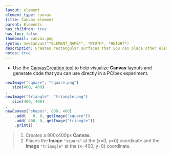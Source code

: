 ```yaml
---
layout: element
element_type: canvas
title: Canvas element
parent: Elements
has_children: true
has_toc: false
thumbnail: canvas.png
syntax: newCanvas("*ELEMENT_NAME*", *WIDTH*, *HEIGHT*)
description: Creates rectangular surfaces that you can place other elements onto.
notes: true
---
```


+ Use the [CanvasCreation tool](http://files.lab.florianschwarz.net/ibexfiles/CanvasCreation/) to help visualize **Canvas** layouts and generate code that you can use directly in a PCIbex experiment.

<!--more-->

```javascript
newImage("square", "square.png")
  .size(400, 400)
,
newImage("triangle", "triangle.png")
  .size(400, 400)
,
newCanvas("shapes", 800, 400)
    .add(   0, 0, getImage("square"))
    .add( 400, 0, getImage("triangle"))
    .print()
```
> 1. Creates a 800x400px **Canvas**.
> 2. Places the **Image** `"square"` at the (x=0, y=0) coordinate and the **Image** `"triangle"` at the (x=400, y=0) coordinate.
